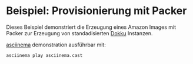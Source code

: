 # Beispiel: Provisionierung mit Packer

Dieses Beispiel demonstriert die Erzeugung eines Amazon Images mit Packer zur Erzeugung von standadisierten [Dokku](https://dokku.com/) Instanzen.

[asciinema](https://asciinema.org) demonstration ausführbar mit:

```bash
asciinema play asciinema.cast
```

